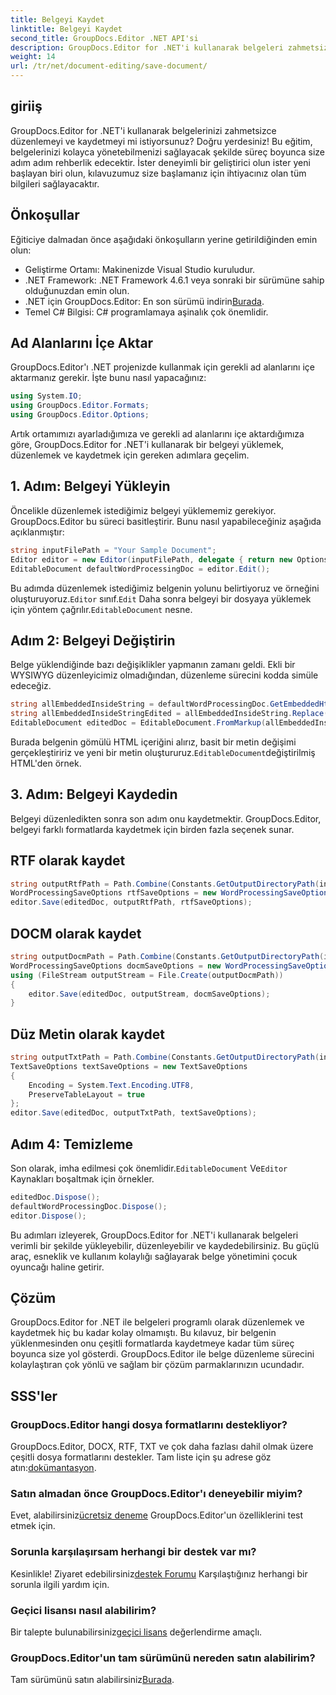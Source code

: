 ```yaml
---
title: Belgeyi Kaydet
linktitle: Belgeyi Kaydet
second_title: GroupDocs.Editor .NET API'si
description: GroupDocs.Editor for .NET'i kullanarak belgeleri zahmetsizce düzenleyin ve kaydedin. Bu adım adım kılavuz, geliştiriciler için süreci basitleştirir.
weight: 14
url: /tr/net/document-editing/save-document/
---
```

## giriiş
GroupDocs.Editor for .NET'i kullanarak belgelerinizi zahmetsizce düzenlemeyi ve kaydetmeyi mi istiyorsunuz? Doğru yerdesiniz! Bu eğitim, belgelerinizi kolayca yönetebilmenizi sağlayacak şekilde süreç boyunca size adım adım rehberlik edecektir. İster deneyimli bir geliştirici olun ister yeni başlayan biri olun, kılavuzumuz size başlamanız için ihtiyacınız olan tüm bilgileri sağlayacaktır.
## Önkoşullar
Eğiticiye dalmadan önce aşağıdaki önkoşulların yerine getirildiğinden emin olun:
- Geliştirme Ortamı: Makinenizde Visual Studio kuruludur.
- .NET Framework: .NET Framework 4.6.1 veya sonraki bir sürümüne sahip olduğunuzdan emin olun.
-  .NET için GroupDocs.Editor: En son sürümü indirin[Burada](https://releases.groupdocs.com/editor/net/).
- Temel C# Bilgisi: C# programlamaya aşinalık çok önemlidir.
## Ad Alanlarını İçe Aktar
GroupDocs.Editor'ı .NET projenizde kullanmak için gerekli ad alanlarını içe aktarmanız gerekir. İşte bunu nasıl yapacağınız:
```csharp
using System.IO;
using GroupDocs.Editor.Formats;
using GroupDocs.Editor.Options;
```
Artık ortamımızı ayarladığımıza ve gerekli ad alanlarını içe aktardığımıza göre, GroupDocs.Editor for .NET'i kullanarak bir belgeyi yüklemek, düzenlemek ve kaydetmek için gereken adımlara geçelim.
## 1. Adım: Belgeyi Yükleyin
Öncelikle düzenlemek istediğimiz belgeyi yüklememiz gerekiyor. GroupDocs.Editor bu süreci basitleştirir. Bunu nasıl yapabileceğiniz aşağıda açıklanmıştır:

```csharp
string inputFilePath = "Your Sample Document";
Editor editor = new Editor(inputFilePath, delegate { return new Options.WordProcessingLoadOptions(); });
EditableDocument defaultWordProcessingDoc = editor.Edit();
```
 Bu adımda düzenlemek istediğimiz belgenin yolunu belirtiyoruz ve örneğini oluşturuyoruz.`Editor` sınıf.`Edit` Daha sonra belgeyi bir dosyaya yüklemek için yöntem çağrılır.`EditableDocument` nesne.
## Adım 2: Belgeyi Değiştirin
Belge yüklendiğinde bazı değişiklikler yapmanın zamanı geldi. Ekli bir WYSIWYG düzenleyicimiz olmadığından, düzenleme sürecini kodda simüle edeceğiz.

```csharp
string allEmbeddedInsideString = defaultWordProcessingDoc.GetEmbeddedHtml();
string allEmbeddedInsideStringEdited = allEmbeddedInsideString.Replace("Subtitle", "Edited subtitle");
EditableDocument editedDoc = EditableDocument.FromMarkup(allEmbeddedInsideStringEdited, null);
```
 Burada belgenin gömülü HTML içeriğini alırız, basit bir metin değişimi gerçekleştiririz ve yeni bir metin oluştururuz.`EditableDocument`değiştirilmiş HTML'den örnek.
## 3. Adım: Belgeyi Kaydedin
Belgeyi düzenledikten sonra son adım onu kaydetmektir. GroupDocs.Editor, belgeyi farklı formatlarda kaydetmek için birden fazla seçenek sunar.
## RTF olarak kaydet
```csharp
string outputRtfPath = Path.Combine(Constants.GetOutputDirectoryPath(inputFilePath), "editedDoc.rtf");
WordProcessingSaveOptions rtfSaveOptions = new WordProcessingSaveOptions(WordProcessingFormats.Rtf);
editor.Save(editedDoc, outputRtfPath, rtfSaveOptions);
```
## DOCM olarak kaydet
```csharp
string outputDocmPath = Path.Combine(Constants.GetOutputDirectoryPath(inputFilePath), "editedDoc.docm");
WordProcessingSaveOptions docmSaveOptions = new WordProcessingSaveOptions(WordProcessingFormats.Docm);
using (FileStream outputStream = File.Create(outputDocmPath))
{
    editor.Save(editedDoc, outputStream, docmSaveOptions);
}
```
## Düz Metin olarak kaydet
```csharp
string outputTxtPath = Path.Combine(Constants.GetOutputDirectoryPath(inputFilePath), "editedDoc.txt");
TextSaveOptions textSaveOptions = new TextSaveOptions
{
    Encoding = System.Text.Encoding.UTF8,
    PreserveTableLayout = true
};
editor.Save(editedDoc, outputTxtPath, textSaveOptions);
```
## Adım 4: Temizleme
 Son olarak, imha edilmesi çok önemlidir.`EditableDocument` Ve`Editor` Kaynakları boşaltmak için örnekler.
```csharp
editedDoc.Dispose();
defaultWordProcessingDoc.Dispose();
editor.Dispose();
```
Bu adımları izleyerek, GroupDocs.Editor for .NET'i kullanarak belgeleri verimli bir şekilde yükleyebilir, düzenleyebilir ve kaydedebilirsiniz. Bu güçlü araç, esneklik ve kullanım kolaylığı sağlayarak belge yönetimini çocuk oyuncağı haline getirir.
## Çözüm
GroupDocs.Editor for .NET ile belgeleri programlı olarak düzenlemek ve kaydetmek hiç bu kadar kolay olmamıştı. Bu kılavuz, bir belgenin yüklenmesinden onu çeşitli formatlarda kaydetmeye kadar tüm süreç boyunca size yol gösterdi. GroupDocs.Editor ile belge düzenleme sürecini kolaylaştıran çok yönlü ve sağlam bir çözüm parmaklarınızın ucundadır.
## SSS'ler
### GroupDocs.Editor hangi dosya formatlarını destekliyor?
GroupDocs.Editor, DOCX, RTF, TXT ve çok daha fazlası dahil olmak üzere çeşitli dosya formatlarını destekler. Tam liste için şu adrese göz atın:[dokümantasyon](https://tutorials.groupdocs.com/editor/net/).
### Satın almadan önce GroupDocs.Editor'ı deneyebilir miyim?
 Evet, alabilirsiniz[ücretsiz deneme](https://releases.groupdocs.com/) GroupDocs.Editor'un özelliklerini test etmek için.
### Sorunla karşılaşırsam herhangi bir destek var mı?
 Kesinlikle! Ziyaret edebilirsiniz[destek Forumu](https://forum.groupdocs.com/c/editor/20) Karşılaştığınız herhangi bir sorunla ilgili yardım için.
### Geçici lisansı nasıl alabilirim?
 Bir talepte bulunabilirsiniz[geçici lisans](https://purchase.groupdocs.com/temporary-license/) değerlendirme amaçlı.
### GroupDocs.Editor'un tam sürümünü nereden satın alabilirim?
 Tam sürümünü satın alabilirsiniz[Burada](https://purchase.groupdocs.com/buy).